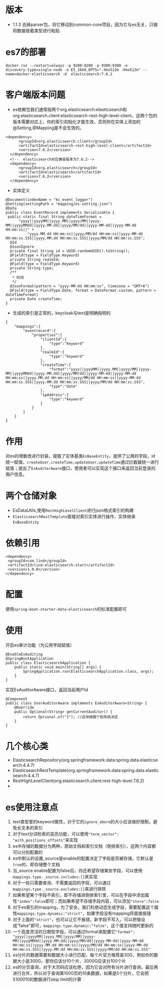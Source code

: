# 版本
* 1.1.3 去掉parser包，将它移动到common-core项目，因为它与es无关，只做将数据按着类型进行粘贴
# es7的部署
```
docker run --restart=always -p 9200:9200 -p 9300:9300 -e discovery.type=single-node -e ES_JAVA_OPTS="-Xms512m -Xmx512m" --name=docker-elasticsearch -d  elasticsearch:7.6.2

```
# 客户端版本问题
* es依赖包我们通常指两个org.elasticsearch:elasticsearch和org.elasticsearch.client:elasticsearch-rest-high-level-client，这两个包的版本需要对应上，你的索引初始化才能生效，否则你在实体上添加的@Setting,@Mapping是不会生效的。
```
<dependency>
      <groupId>org.elasticsearch.client</groupId>
      <artifactId>elasticsearch-rest-high-level-client</artifactId>
      <version>7.6.2</version>
  </dependency>
  <!--  elasticsearch对应兼容版本为7.6.2-->
  <dependency>
      <groupId>org.elasticsearch</groupId>
      <artifactId>elasticsearch</artifactId>
      <version>7.6.2</version>
  </dependency>
```
* 实体定义
```
@Document(indexName = "kc_event_logger")
@Setting(settingPath = "mapping/es-setting.json")
@Data
public class EventRecord implements Serializable {
 public static final String dateTimeFormat =
      "yyyy||yyyyMM||yyyy.MM||yyyy/MM||yyyy-MM||yyyyMMdd||yyyy.MM.dd||yyyy/MM/dd||yyyy-MM-dd||yyyy-MM-dd HH:mm:ss||" +
          "yyyy.MM.dd HH:mm:ss||yyyy/MM/dd HH:mm:ss||yyyy-MM-dd HH:mm:ss.SSS||yyyy.MM.dd HH:mm:ss.SSS||yyyy/MM/dd HH:mm:ss.SSS";
  @Id
  @JsonIgnore
  private final String id = UUID.randomUUID().toString();
  @Field(type = FieldType.Keyword)
  private String realmId;
  @Field(type = FieldType.Keyword)
  private String type;
  /**
   * 时间
   */
  @JsonFormat(pattern = "yyyy-MM-dd HH:mm:ss", timezone = "GMT+8")
  @Field(type = FieldType.Date, format = DateFormat.custom, pattern = dateTimeFormat)
  private Date createTime;
}
```
* 生成的索引是正常的，keycloak与text是明确指明的
```
{
    "mappings":{
        "eventrecord":{
            "properties":{
                "clientId":{
                    "type":"keyword"
                },
                "realmId":{
                    "type":"keyword"
                },
                "createTime":{
                    "format":"yyyy||yyyyMM||yyyy.MM||yyyy/MM||yyyy-MM||yyyyMMdd||yyyy.MM.dd||yyyy/MM/dd||yyyy-MM-dd||yyyy-MM-dd HH:mm:ss||yyyy.MM.dd HH:mm:ss||yyyy/MM/dd HH:mm:ss||yyyy-MM-dd HH:mm:ss.SSS||yyyy.MM.dd HH:mm:ss.SSS||yyyy/MM/dd HH:mm:ss.SSS",
                    "type":"date"
                },
                "ipAddress":{
                    "type":"keyword"
                }    
            }
        }
    }
}
```
# 作用
对es的增删改进行封装，提取了实体基类`EsBaseEntity`，提供了公用的字段，id统一赋值，`createUser,createTime,updateUser,updateTime`通过拦截器统一进行赋值；提出了`EsAuditorAware`接口，使用者可以实现这个接口来返回当前登录的用户信息。
# 两个仓储对象
* EsDataUtils,使用`RestHighLevelClient`进行json格式索引的构建
* `ElasticsearchRestTemplate`直接对索引实体进行操作，实体继承`EsBaseEntity`

# 依赖引用
```
<dependency>
 <groupId>com.lind</groupId>
 <artifactId>lind-elasticsearch-start</artifactId>
 <version>1.0.0</version>
</dependency>
```
# 配置
使用`spring-boot-starter-data-elasticsearch`的标准配置即可
# 使用
开启es审计功能（为公用字段赋值）
```
@EnableEsAuditing
@SpringBootApplication
public class ElasticsearchApplication {
    public static void main(String[] args) {
        SpringApplication.run(ElasticsearchApplication.class, args);
    }
}
```
实现EsAuditorAware接口，返回当前用户Id
```
@Component
public class UserAuditorAware implements EsAuditorAware<String> {
    @Override
    public Optional<String> getCurrentAuditor() {
        return Optional.of("1"); //这块根据个别系统决定
    }
}
```
# 几个核心类
* ElasticsearchRepository(org.springframework.data:spring.data.elasticsearch:4.4.7)
* ElasticsearchRestTemplate(org.springframework.data:spring.data.elasticsearch:4.4.7)
* RestHighLevelClient(org.elasticsearch.client:rest-high-level:7.6.2)
* 
# es使用注意点
1. text类型里的keyword属性，对于它的`ignore_abore`的大小应该做好限制，避免长文本的索引
1. 对于text分词检索的高亮功能，可以使用`"term_vector": "with_positions_offsets"`来实现
1. es中存储的数据分为两种，原始文档和索引文档（倒排索引），这两个内容都可以分别配置的
1. es中默认的设置_source是enable的配置决定了字段是否被存储，它默认是`true`的，即存储整个文档
1. 当_source.enable配置为false后，你还希望存储某些字段，可以使用`mappings.type._source.includes:[]`来实现
1. 对于一些只需要查询、不需要返回的字段，可以通过`mappings.type._source.excludes:[]`来进行排除
1. 如果希望某个字段不索引，即不存储进倒排索引里，可以在字段中添加属性`"index":false`即可；而如果希望不存储字段内容，可以添加`"store":false`
1. 对于es索引的mapping，为了安全，我们杜绝动态生成字段，需要配置这个属性`mappings.type.dynamic:"strict"`，如果字段没有mapping将直接报错
1. 对于上面的`"strict"`，也可以让它不报错，新字段不写入，可以把值设成"false"即可，`mappings.type.dynamic:"false"`，这个值支持随时更新的
1. 一个高度灵活的日期型字段，可以通过format来配置它`"format": "yyyy||yyyyMM||yyyy.MM||yyyy/MM||yyyy-MM||yyyyMMdd||yyyy.MM.dd||yyyy/MM/dd||yyyy-MM-dd||yyyy-MM-dd HH:mm:ss||yyyy.MM.dd HH:mm:ss||yyyy/MM/dd HH:mm:ss||yyyy-MM-dd HH:mm:ss.SSS||yyyy.MM.dd HH:mm:ss.SSS||yyyy/MM/dd HH:mm:ss.SSS"`
1. es分片的数据需要和数据大小进行匹配，每个片官方推荐是30G，例如你的数据大小是300G，那你应该分10个片、3000G应该分100个片
1. es的分页查询，对于大页码应该杜绝，因为它会对所有分片进行查询，最后再进行合并，所以对于查询第1000页的10条数据，如果是5个分片，它会把5*1000*10的数据进行skip limit的计算
